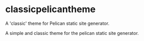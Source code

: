 # classicpelicantheme
A 'classic' theme for Pelican static site generator.

A simple and classic theme for the pelican static site generator. 
